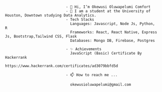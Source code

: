                                 - 👋 Hi, I’m Okewusi Oluwapelumi Comfort
                                - 👀 I am a student at the University of Houston, Downtown studying Data Analytics. 
                                - Tech Stacks
                                  Languages: Javascript, Node Js, Python, R
                                  Frameworks: React, React Native, Express Js, Bootstrap,Tailwind CSS, Flask
                                  Databases: Mongo DB, Firebase, Postgres
                                  
                                - ✨ Achievements
                                  JavaScript (Basic) Certificate By Hackerrank 
                                  https://www.hackerrank.com/certificates/ad3079bbfd5d
                                
                                - 📫 How to reach me ...
                                
                                  okewusioluwapelumi@gmail.com

<!---
Okewusi/Okewusi is a ✨ special ✨ repository because its `README.md` (this file) appears on your GitHub profile.
You can click the Preview link to take a look at your changes.
--->
